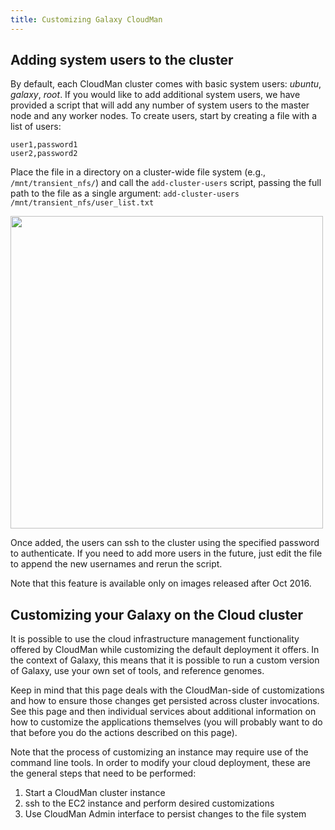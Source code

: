 ```yaml
---
title: Customizing Galaxy CloudMan
---
```

## Adding system users to the cluster

By default, each CloudMan cluster comes with basic system users: *ubuntu*,
*galaxy*, *root*. If you would like to add additional system users, we have
provided a script that will add any number of system users to the master node
and any worker nodes. To create users, start by creating a file with a list of
users:

```
user1,password1
user2,password2
```

Place the file in a directory on a cluster-wide file system (e.g.,
`/mnt/transient_nfs/`) and call the `add-cluster-users` script, passing the
full path to the file as a single argument: `add-cluster-users
/mnt/transient_nfs/user_list.txt`

<div class='center'>
<a href='add-system-users.png'><img src="/images/screenshots/add-system-users.png" alt="" width=500 /></a>
</div>

Once added, the users can ssh to the cluster using the specified password to
authenticate. If you need to add more users in the future, just edit the file
to append the new usernames and rerun the script.

Note that this feature is available only on images released after Oct 2016.

## Customizing your Galaxy on the Cloud cluster

It is possible to use the cloud infrastructure management functionality offered by CloudMan while customizing the default deployment it offers. In the context of Galaxy, this means that it is possible to run a custom version of Galaxy, use your own set of tools, and reference genomes.

Keep in mind that this page deals with the CloudMan-side of customizations and how to ensure those changes get persisted across cluster invocations. See this page and then individual services about additional information on how to customize the applications themselves (you will probably want to do that before you do the actions described on this page).

Note that the process of customizing an instance may require use of the command line tools. In order to modify your cloud deployment, these are the general steps that need to be performed:

1. Start a CloudMan cluster instance
1. ssh to the EC2 instance and perform desired customizations
1. Use CloudMan Admin interface to persist changes to the file system
